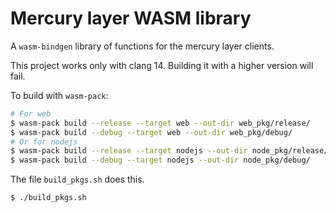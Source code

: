 # Mercury layer WASM library

A `wasm-bindgen` library of functions for the mercury layer clients.

This project works only with clang 14.
Building it with a higher version will fail.

To build with `wasm-pack`:

```bash
# For web
$ wasm-pack build --release --target web --out-dir web_pkg/release/
$ wasm-pack build --debug --target web --out-dir web_pkg/debug/
# Or for nodejs
$ wasm-pack build --release --target nodejs --out-dir node_pkg/release/
$ wasm-pack build --debug --target nodejs --out-dir node_pkg/debug/
```

The file `build_pkgs.sh` does this.

```bash
$ ./build_pkgs.sh
```